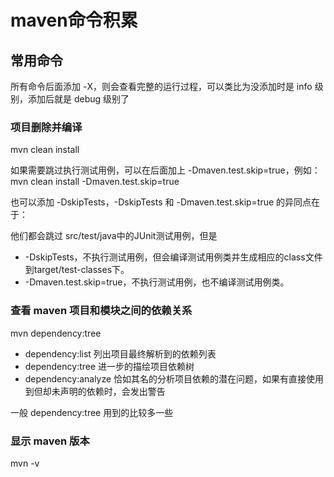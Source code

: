 # maven命令积累

## 常用命令
所有命令后面添加 -X，则会查看完整的运行过程，可以类比为没添加时是 info 级别，添加后就是 debug 级别了

### 项目删除并编译
mvn clean install

如果需要跳过执行测试用例，可以在后面加上 -Dmaven.test.skip=true，例如：
mvn clean install -Dmaven.test.skip=true

也可以添加 -DskipTests，-DskipTests 和 -Dmaven.test.skip=true 的异同点在于：<br/>

他们都会跳过 src/test/java中的JUnit测试用例，但是

- -DskipTests，不执行测试用例，但会编译测试用例类并生成相应的class文件到target/test-classes下。
- -Dmaven.test.skip=true，不执行测试用例，也不编译测试用例类。

### 查看 maven 项目和模块之间的依赖关系
mvn dependency:tree

- dependency:list 列出项目最终解析到的依赖列表
- dependency:tree 进一步的描绘项目依赖树
- dependency:analyze 恰如其名的分析项目依赖的潜在问题，如果有直接使用到但却未声明的依赖时，会发出警告

一般 dependency:tree 用到的比较多一些

### 显示 maven 版本
mvn -v
